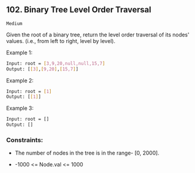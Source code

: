 ## 102. Binary Tree Level Order Traversal

`Medium`

Given the root of a binary tree, return the level order traversal of its nodes' values. (i.e., from left to right, level by level).

 

Example 1:

```sh
Input: root = [3,9,20,null,null,15,7]
Output: [[3],[9,20],[15,7]]
```

Example 2:

```sh
Input: root = [1]
Output: [[1]]
```

Example 3:

```sh
Input: root = []
Output: []
```

 

### Constraints:

- The number of nodes in the tree is in the range- [0, 2000].

- -1000 <= Node.val <= 1000

